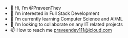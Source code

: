 - 👋 Hi, I’m @PraveenThev
- 👀 I’m interested in Full Stack Development
- 🌱 I’m currently learning Computer Science and AI/ML
- 💞️ I’m looking to collaborate on any IT related projects
- 📫 How to reach me praveendev111@icloud.com

<!---
PraveenThev/PraveenThev is a ✨ special ✨ repository because its `README.md` (this file) appears on your GitHub profile.
You can click the Preview link to take a look at your changes.
--->
